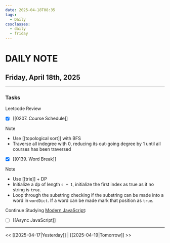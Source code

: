 ```yaml
---
date: 2025-04-18T08:35
tags:
  - Daily
cssclasses:
  - daily
  - friday
---
```

# DAILY NOTE
## Friday, April 18th, 2025
***
### Tasks
Leetcode Review
- [x] [[0207. Course Schedule]]

>[!note]
>- Use [[topological sort]] with BFS
>- Traverse all indegree with 0, reducing its out-going degree by 1 until all courses has been traversed

- [x] [[0139. Word Break]]

>[!note]
>- Use [[trie]] + DP
>- Initialize a dp of length `s + 1`, initialize the first index as true as it no string is `true`. 
>- Loop through the substring checking if the substring can be made into a word in `wordDict`. If a word can be made mark that position as `true`.  

Continue Studying [Modern JavaScript](https://ui.dev/):
- [ ] [[Async JavaScript]]
***
<< [[2025-04-17|Yesterday]] | [[2025-04-19|Tomorrow]] >>